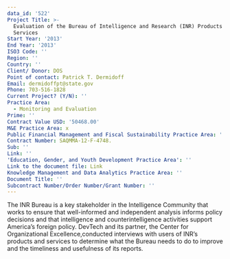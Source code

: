 ```yaml
---
data_id: '522'
Project Title: >-
  Evaluation of the Bureau of Intelligence and Research (INR) Products and
  Services
Start Year: '2013'
End Year: '2013'
ISO3 Code: ''
Region: ''
Country: ''
Client/ Donor: DOS
Point of contact: Patrick T. Dermidoff
Email: dermidoffpt@state.gov
Phone: 703-516-1828
Current Project? (Y/N): ''
Practice Area:
  - Monitoring and Evaluation
Prime: ''
Contract Value USD: '50468.00'
M&E Practice Area: x
Public Financial Management and Fiscal Sustainability Practice Area: ''
Contract Number: SAQMMA-12-F-4748.
Sub: ''
Link: ''
'Education, Gender, and Youth Development Practice Area': ''
Link to the document file: Link
Knowledge Management and Data Analytics Practice Area: ''
Document Title: ''
Subcontract Number/Order Number/Grant Number: ''
---
```

The INR Bureau is a key stakeholder in the Intelligence Community that works to ensure that well-informed and independent analysis informs policy decisions and that intelligence and counterintelligence activities support America’s foreign policy. DevTech and its partner, the Center for Organizational Excellence,conducted interviews with users of INR’s products and services to determine what the Bureau needs to do to improve and the timeliness and usefulness of its reports.